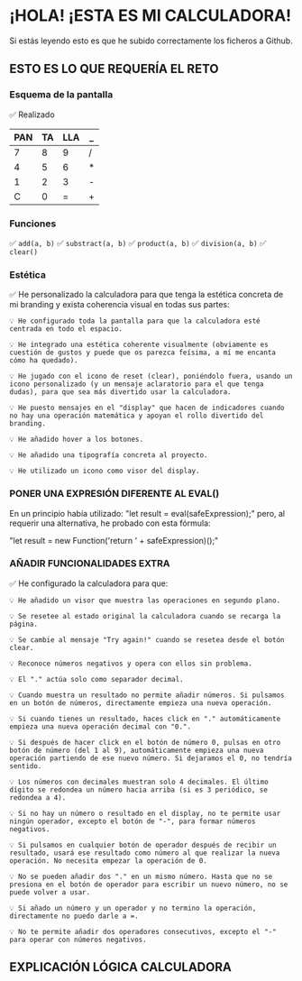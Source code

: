 # **¡HOLA! ¡ESTA ES MI CALCULADORA!**

Si estás leyendo esto es que he subido correctamente los ficheros a Github.

## ESTO ES LO QUE REQUERÍA EL RETO

### Esquema de la pantalla

✅ Realizado

| PAN | TA  | LLA | \_  |
| --- | --- | --- | --- |
| 7   | 8   | 9   | /   |
| 4   | 5   | 6   | \*  |
| 1   | 2   | 3   | -   |
| C   | 0   | =   | +   |

### Funciones

✅ `add(a, b)`
✅ `substract(a, b)`
✅ `product(a, b)`
✅ `division(a, b)`
✅ `clear()`

### Estética

✅ He personalizado la calculadora para que tenga la estética concreta de mi branding y exista coherencia visual en todas sus partes:

    💡 He configurado toda la pantalla para que la calculadora esté centrada en todo el espacio.

    💡 He integrado una estética coherente visualmente (obviamente es cuestión de gustos y puede que os parezca feísima, a mí me encanta cómo ha quedado).

    💡 He jugado con el icono de reset (clear), poniéndolo fuera, usando un icono personalizado (y un mensaje aclaratorio para el que tenga dudas), para que sea más divertido usar la calculadora.

    💡 He puesto mensajes en el "display" que hacen de indicadores cuando no hay una operación matemática y apoyan el rollo divertido del branding.

    💡 He añadido hover a los botones.

    💡 He añadido una tipografía concreta al proyecto.

    💡 He utilizado un icono como visor del display.

### PONER UNA EXPRESIÓN DIFERENTE AL EVAL()

En un principio había utilizado: "let result = eval(safeExpression);" pero, al requerir una alternativa, he probado con esta fórmula:

"let result = new Function('return ' + safeExpression)();"

### AÑADIR FUNCIONALIDADES EXTRA

✅ He configurado la calculadora para que:

    💡 He añadido un visor que muestra las operaciones en segundo plano.

    💡 Se resetee al estado original la calculadora cuando se recarga la página.

    💡 Se cambie al mensaje "Try again!" cuando se resetea desde el botón clear.

    💡 Reconoce números negativos y opera con ellos sin problema.

    💡 El "." actúa solo como separador decimal.

    💡 Cuando muestra un resultado no permite añadir números. Si pulsamos en un botón de números, directamente empieza una nueva operación.

    💡 Si cuando tienes un resultado, haces click en "." automáticamente empieza una nueva operación decimal con "0.".

    💡 Si después de hacer click en el botón de número 0, pulsas en otro botón de número (del 1 al 9), automáticamente empieza una nueva operación partiendo de ese nuevo número. Si dejaramos el 0, no tendría sentido.

    💡 Los números con decimales muestran solo 4 decimales. El último dígito se redondea un número hacia arriba (si es 3 periódico, se redondea a 4).

    💡 Si no hay un número o resultado en el display, no te permite usar ningún operador, excepto el botón de "-", para formar números negativos.

    💡 Si pulsamos en cualquier botón de operador después de recibir un resultado, usará ese resultado como número al que realizar la nueva operación. No necesita empezar la operación de 0.

    💡 No se pueden añadir dos "." en un mismo número. Hasta que no se presiona en el botón de operador para escribir un nuevo número, no se puede volver a usar.

    💡 Si añado un número y un operador y no termino la operación, directamente no puedo darle a =.

    💡 No te permite añadir dos operadores consecutivos, excepto el "-" para operar con números negativos.

## EXPLICACIÓN LÓGICA CALCULADORA
